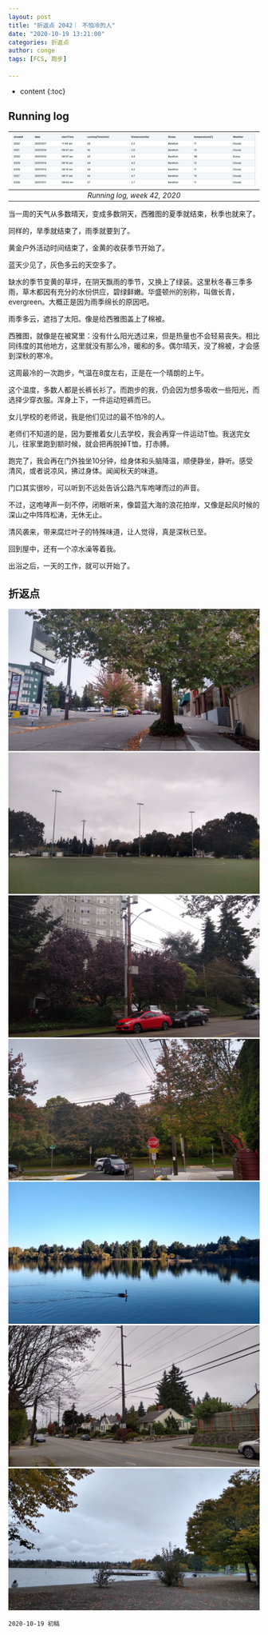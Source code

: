 ```yaml
---
layout: post
title: "折返点 2042｜ 不怕冷的人"
date: "2020-10-19 13:21:00"
categories: 折返点
author: conge
tags: [FCS, 跑步]

---
```

* content
{:toc}



## Running log

| ![Running log, week 42, 2020](/assets/images/折返点/2020_wk42.png) |   
|:--:|   
| *Running log, week 42, 2020* |  


当一周的天气从多数晴天，变成多数阴天，西雅图的夏季就结束，秋季也就来了。

同样的，旱季就结束了，雨季就要到了。

黄金户外活动时间结束了，金黄的收获季节开始了。

蓝天少见了，灰色多云的天空多了。





缺水的季节变黄的草坪，在阴天飘雨的季节，又换上了绿装。这里秋冬春三季多雨，草木都因有充分的水份供应，碧绿鲜嫩。华盛顿州的别称，叫做长青，evergreen。大概正是因为雨季绵长的原因吧。

雨季多云，遮挡了太阳。像是给西雅图盖上了棉被。

西雅图，就像是在被窝里：没有什么阳光透过来，但是热量也不会轻易丧失。相比同纬度的其他地方，这里就没有那么冷，暖和的多。偶尔晴天，没了棉被，才会感到深秋的寒冷。

这周最冷的一次跑步，气温在8度左右，正是在一个晴朗的上午。

这个温度，多数人都是长裤长衫了。而跑步的我，仍会因为想多吸收一些阳光，而选择少穿衣服。浑身上下，一件运动短裤而已。

女儿学校的老师说，我是他们见过的最不怕冷的人。

老师们不知道的是，因为要推着女儿去学校，我会再穿一件运动T恤。我送完女儿，往家里跑到额时候，就会把再脱掉T恤，打赤膊。

跑完了，我会再在门外独坐10分钟，给身体和头脑降温，顺便静坐，静听。感受清风，或者说凉风，拂过身体。闻闻秋天的味道。

门口其实很吵，可以听到不远处告诉公路汽车咆哮而过的声音。

不过，这咆哮声一刻不停，闭眼听来，像碧蓝大海的浪花拍岸，又像是起风时候的深山之中阵阵松涛，无休无止。

清风袭来，带来腐烂叶子的特殊味道，让人觉得，真是深秋已至。

回到屋中，还有一个凉水澡等着我。

出浴之后，一天的工作，就可以开始了。


## 折返点

![20201011.jpg](/assets/images/折返点/20201011.jpg)  
![20201012.jpg](/assets/images/折返点/20201012.jpg)  
![20201013.jpg](/assets/images/折返点/20201013.jpg)  
![20201014.jpg](/assets/images/折返点/20201014.jpg)  
![20201015.jpg](/assets/images/折返点/20201015.jpg)  
![20201016.jpg](/assets/images/折返点/20201016.jpg)  
![20201017.jpg](/assets/images/折返点/20201017.jpg)

```
2020-10-19 初稿
```

